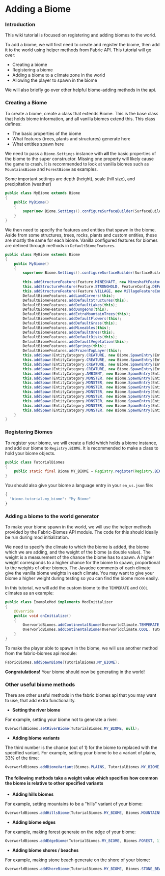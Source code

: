 # Adding a Biome

### Introduction

This wiki tutorial is focused on registering and adding biomes to the
world.

To add a biome, we will first need to create and register the biome,
then add it to the world using helper methods from Fabric API. This
tutorial will go over:

- Creating a biome
- Registering a biome
- Adding a biome to a climate zone in the world
- Allowing the player to spawn in the biome

We will also briefly go over other helpful biome-adding methods in the
api.

### Creating a Biome

To create a biome, create a class that extends Biome. This is the base
class that holds biome information, and all vanilla biomes extend this.
This class defines:

- The basic properties of the biome
- What features (trees, plants and structures) generate here
- What entities spawn here

We need to pass a `Biome.Settings` instance with **all** the basic
properties of the biome to the super constructor. Missing one property
will likely cause the game to crash. It is recommended to look at
vanilla biomes such as `MountainsBiome` and `ForestBiome` as examples.

Some important settings are depth (height), scale (hill size), and
precipitation (weather)

```java
public class MyBiome extends Biome
{
    public MyBiome()
    {
        super(new Biome.Settings().configureSurfaceBuilder(SurfaceBuilder.DEFAULT, SurfaceBuilder.GRASS_CONFIG).precipitation(Biome.Precipitation.RAIN).category(Biome.Category.PLAINS).depth(0.24F).scale(0.2F).temperature(0.6F).downfall(0.7F).waterColor(4159204).waterFogColor(329011).parent((String)null));
    }
}
```

We then need to specify the features and entities that spawn in the
biome. Aside from some structures, trees, rocks, plants and custom
entities, these are mostly the same for each biome. Vanilla configured
features for biomes are defined through methods in
`DefaultBiomeFeatures`.

```java
public class MyBiome extends Biome
{
    public MyBiome()
    {
        super(new Biome.Settings().configureSurfaceBuilder(SurfaceBuilder.DEFAULT, SurfaceBuilder.GRASS_CONFIG).precipitation(Biome.Precipitation.RAIN).category(Biome.Category.PLAINS).depth(0.24F).scale(0.2F).temperature(0.6F).downfall(0.7F).waterColor(4159204).waterFogColor(329011).parent((String)null));
        
        this.addStructureFeature(Feature.MINESHAFT, new MineshaftFeatureConfig(0.004D, MineshaftFeature.Type.NORMAL));
        this.addStructureFeature(Feature.STRONGHOLD, FeatureConfig.DEFAULT);
        this.addStructureFeature(Feature.VILLAGE, new VillageFeatureConfig("village/plains/town_centers", 6));
        DefaultBiomeFeatures.addLandCarvers(this);
        DefaultBiomeFeatures.addDefaultStructures(this);
        DefaultBiomeFeatures.addDefaultLakes(this);
        DefaultBiomeFeatures.addDungeons(this);
        DefaultBiomeFeatures.addExtraMountainTrees(this);
        DefaultBiomeFeatures.addDefaultFlowers(this);
        DefaultBiomeFeatures.addDefaultGrass(this);
        DefaultBiomeFeatures.addMineables(this);
        DefaultBiomeFeatures.addDefaultOres(this);
        DefaultBiomeFeatures.addDefaultDisks(this);
        DefaultBiomeFeatures.addDefaultVegetation(this);
        DefaultBiomeFeatures.addSprings(this);
        DefaultBiomeFeatures.addFrozenTopLayer(this);
        this.addSpawn(EntityCategory.CREATURE, new Biome.SpawnEntry(EntityType.SHEEP, 12, 4, 4));
        this.addSpawn(EntityCategory.CREATURE, new Biome.SpawnEntry(EntityType.PIG, 10, 4, 4));
        this.addSpawn(EntityCategory.CREATURE, new Biome.SpawnEntry(EntityType.CHICKEN, 10, 4, 4));
        this.addSpawn(EntityCategory.CREATURE, new Biome.SpawnEntry(EntityType.COW, 8, 4, 4));
        this.addSpawn(EntityCategory.AMBIENT, new Biome.SpawnEntry(EntityType.BAT, 10, 8, 8));
        this.addSpawn(EntityCategory.MONSTER, new Biome.SpawnEntry(EntityType.SPIDER, 100, 4, 4));
        this.addSpawn(EntityCategory.MONSTER, new Biome.SpawnEntry(EntityType.ZOMBIE, 95, 4, 4));
        this.addSpawn(EntityCategory.MONSTER, new Biome.SpawnEntry(EntityType.ZOMBIE_VILLAGER, 5, 1, 1));
        this.addSpawn(EntityCategory.MONSTER, new Biome.SpawnEntry(EntityType.SKELETON, 100, 4, 4));
        this.addSpawn(EntityCategory.MONSTER, new Biome.SpawnEntry(EntityType.CREEPER, 100, 4, 4));
        this.addSpawn(EntityCategory.MONSTER, new Biome.SpawnEntry(EntityType.SLIME, 100, 4, 4));
        this.addSpawn(EntityCategory.MONSTER, new Biome.SpawnEntry(EntityType.ENDERMAN, 10, 1, 4));
        this.addSpawn(EntityCategory.MONSTER, new Biome.SpawnEntry(EntityType.WITCH, 5, 1, 1));
    }
}
```

### Registering Biomes

To register your biome, we will create a field which holds a biome
instance, and add our biome to `Registry.BIOME`. It is recommended to
make a class to hold your biome objects.

```java
public class TutorialBiomes
{
    public static final Biome MY_BIOME = Registry.register(Registry.BIOME, new Identifier("tutorial", "my_biome"), new MyBiome());
}
```

You should also give your biome a language entry in your `en_us.json`
file:

```JavaScript
{
  "biome.tutorial.my_biome": "My Biome"
}
```

### Adding a biome to the world generator

To make your biome spawn in the world, we will use the helper methods
provided by the Fabric-Biomes API module. The code for this should
ideally be run during mod initialization.

We need to specify the climate to which the biome is added, the biome
which we are adding, and the weight of the biome (a double value). The
weight is a measurement of the chance the biome has to spawn. A higher
weight corresponds to a higher chance for the biome to spawn,
proportional to the weights of other biomes. The Javadoc comments of
each climate give the vanilla biome weights in each climate. You may
want to give your biome a higher weight during testing so you can find
the biome more easily.

In this tutorial, we will add the custom biome to the `TEMPERATE` and
`COOL` climates as an example:

```java
public class ExampleMod implements ModInitializer
{
    @Override
    public void onInitialize()
    {
        OverworldBiomes.addContinentalBiome(OverworldClimate.TEMPERATE, TutorialBiomes.MY_BIOME, 2D);
        OverworldBiomes.addContinentalBiome(OverworldClimate.COOL, TutorialBiomes.MY_BIOME, 2D);
    }
}
```

To make the player able to spawn in the biome, we will use another
method from the fabric-biomes api module:

```java
FabricBiomes.addSpawnBiome(TutorialBiomes.MY_BIOME);
```

**Congratulations\!** Your biome should now be generating in the world\!

### Other useful biome methods

There are other useful methods in the fabric biomes api that you may
want to use, that add extra functionality.

- **Setting the river biome**

For example, setting your biome not to generate a river:

```java
OverworldBiomes.setRiverBiome(TutorialBiomes.MY_BIOME, null);
```

- **Adding biome variants**

The third number is the chance (out of 1) for the biome to replaced with
the specified variant. For example, setting your biome to be a variant
of plains, 33% of the time:

```java
OverworldBiomes.addBiomeVariant(Biomes.PLAINS, TutorialBiomes.MY_BIOME, 0.33);
```

#### The following methods take a weight value which specifies how common the biome is relative to other specified variants

- **Adding hills biomes**

For example, setting mountains to be a "hills" variant of your biome:

```java
OverworldBiomes.addHillsBiome(TutorialBiomes.MY_BIOME, Biomes.MOUNTAINS, 1);
```

- **Adding biome edges**

For example, making forest generate on the edge of your biome:

```java
OverworldBiomes.addEdgeBiome(TutorialBiomes.MY_BIOME, Biomes.FOREST, 1);
```

- **Adding biome shores / beaches**

For example, making stone beach generate on the shore of your biome:

```java
OverworldBiomes.addShoreBiome(TutorialBiomes.MY_BIOME, Biomes.STONE_BEACH, 1);
```

